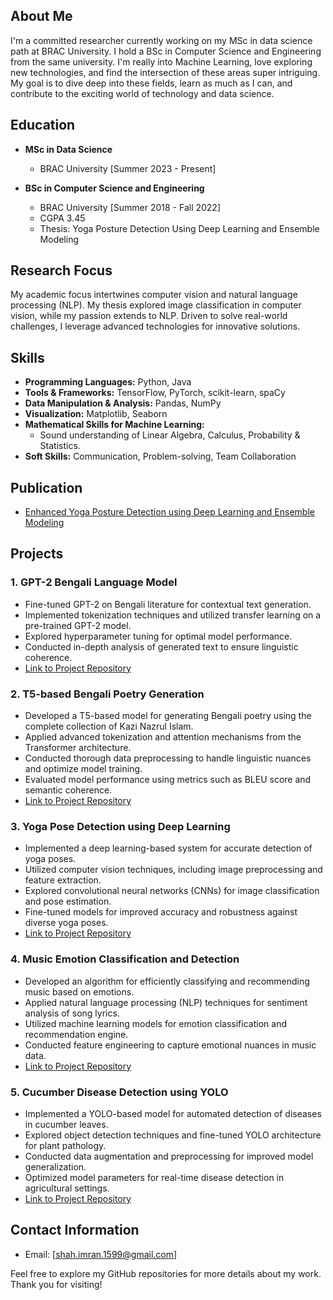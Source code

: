 ## About Me
I'm a committed researcher currently working on my MSc in data science path at BRAC University. I hold a BSc in Computer Science and Engineering from the same university. I'm really into Machine Learning, love exploring new technologies, and find the intersection of these areas super intriguing. My goal is to dive deep into these fields, learn as much as I can, and contribute to the exciting world of technology and data science.

## Education
- **MSc in Data Science**
  - BRAC University [Summer 2023 - Present]

- **BSc in Computer Science and Engineering**
  - BRAC University [Summer 2018 - Fall 2022]
  - CGPA 3.45
  - Thesis: Yoga Posture Detection Using Deep Learning and Ensemble Modeling


## Research Focus
My academic focus intertwines computer vision and natural language processing (NLP). My thesis explored image classification in computer vision, while my passion extends to NLP. Driven to solve real-world challenges, I leverage advanced technologies for innovative solutions.

## Skills
- **Programming Languages:** Python, Java
- **Tools & Frameworks:** TensorFlow, PyTorch, scikit-learn, spaCy
- **Data Manipulation & Analysis:** Pandas, NumPy
- **Visualization:** Matplotlib, Seaborn
- **Mathematical Skills for Machine Learning:**
  - Sound understanding of Linear Algebra, Calculus, Probability & Statistics.
- **Soft Skills:** Communication, Problem-solving, Team Collaboration


## Publication
- [Enhanced Yoga Posture Detection using Deep Learning and Ensemble Modeling](https://doi.org/10.1109/ICECCME57830.2023.10252764)




## Projects

### 1. GPT-2 Bengali Language Model
- Fine-tuned GPT-2 on Bengali literature for contextual text generation.
- Implemented tokenization techniques and utilized transfer learning on a pre-trained GPT-2 model.
- Explored hyperparameter tuning for optimal model performance.
- Conducted in-depth analysis of generated text to ensure linguistic coherence.
- [Link to Project Repository](https://github.com/Kyzu07/bengali_literature_gpt2_custom)

### 2. T5-based Bengali Poetry Generation
- Developed a T5-based model for generating Bengali poetry using the complete collection of Kazi Nazrul Islam.
- Applied advanced tokenization and attention mechanisms from the Transformer architecture.
- Conducted thorough data preprocessing to handle linguistic nuances and optimize model training.
- Evaluated model performance using metrics such as BLEU score and semantic coherence.
- [Link to Project Repository](https://github.com/Kyzu07/bengali_poem_t5_custom)

### 3. Yoga Pose Detection using Deep Learning
- Implemented a deep learning-based system for accurate detection of yoga poses.
- Utilized computer vision techniques, including image preprocessing and feature extraction.
- Explored convolutional neural networks (CNNs) for image classification and pose estimation.
- Fine-tuned models for improved accuracy and robustness against diverse yoga poses.
- [Link to Project Repository](https://github.com/Kyzu07/yoga_posture_detection)

### 4. Music Emotion Classification and Detection
- Developed an algorithm for efficiently classifying and recommending music based on emotions.
- Applied natural language processing (NLP) techniques for sentiment analysis of song lyrics.
- Utilized machine learning models for emotion classification and recommendation engine.
- Conducted feature engineering to capture emotional nuances in music data.
- [Link to Project Repository](https://github.com/Kyzu07/music_emotion_classification)

### 5. Cucumber Disease Detection using YOLO
- Implemented a YOLO-based model for automated detection of diseases in cucumber leaves.
- Explored object detection techniques and fine-tuned YOLO architecture for plant pathology.
- Conducted data augmentation and preprocessing for improved model generalization.
- Optimized model parameters for real-time disease detection in agricultural settings.
- [Link to Project Repository](https://github.com/Kyzu07/Cucumber-Disease-Detection)



## Contact Information
- Email: [shah.imran.1599@gmail.com]

Feel free to explore my GitHub repositories for more details about my work. Thank you for visiting!
